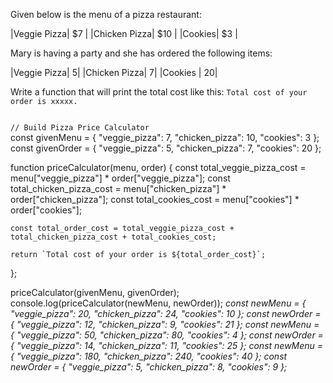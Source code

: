 Given below is the
menu of a pizza restaurant:

|Veggie Pizza| $7 |
|Chicken Pizza| $10 |
|Cookies| $3 |

Mary is having a party
and
she has ordered the following
items:

|Veggie Pizza| 5|
|Chicken Pizza| 7|
|Cookies | 20|

Write a function that will
print the total cost like this:
`Total cost of your order is xxxxx.`

<codeblock language="javascript" type="exercise" testMode="multipleInput">
<code>
// Build Pizza Price Calculator
</code>

<solution>
const givenMenu = {
	"veggie_pizza": 7,
	"chicken_pizza": 10,
	"cookies": 3
};
const givenOrder = {
	"veggie_pizza": 5,
	"chicken_pizza": 7,
	"cookies": 20
};

function priceCalculator(menu, order) {
	const total_veggie_pizza_cost = menu["veggie_pizza"] * order["veggie_pizza"];
	const total_chicken_pizza_cost = menu["chicken_pizza"] * order["chicken_pizza"];
	const total_cookies_cost = menu["cookies"] * order["cookies"];

	const total_order_cost = total_veggie_pizza_cost + total_chicken_pizza_cost + total_cookies_cost;

	return `Total cost of your order is ${total_order_cost}`;
};

priceCalculator(givenMenu, givenOrder);
</solution>
<testcases>
<caller>
console.log(priceCalculator(newMenu, newOrder));
</caller>
<testcase>
<i>
const newMenu = {
	"veggie_pizza": 20,
	"chicken_pizza": 24,
	"cookies": 10
};
const newOrder = {
	"veggie_pizza": 12,
	"chicken_pizza": 9,
	"cookies": 21
};
</i>
</testcase>
<testcase>
<i>
const newMenu = {
	"veggie_pizza": 50,
	"chicken_pizza": 80,
	"cookies": 4
};
const newOrder = {
	"veggie_pizza": 14,
	"chicken_pizza": 11,
	"cookies": 25
};
</i>
</testcase>
<testcase>
<i>
const newMenu = {
	"veggie_pizza": 180,
	"chicken_pizza": 240,
	"cookies": 40
};
const newOrder = {
	"veggie_pizza": 5,
	"chicken_pizza": 8,
	"cookies": 9
};
</i>
</testcase>
</testcases>
</codeblock>